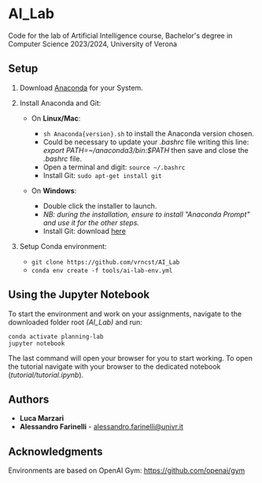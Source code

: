 # AI_Lab
Code for the lab of Artificial Intelligence course, Bachelor's degree in Computer Science 2023/2024, University of Verona
## Setup 

1. Download [Anaconda](https://www.anaconda.com/distribution/#download-section) for your System.

2. Install Anaconda and Git:
   - On **Linux/Mac**: 
     - `sh Anaconda{version}.sh` to install the Anaconda version chosen.
     - Could be necessary to update your *.bashrc* file writing this line: *export PATH=~/anaconda3/bin:$PATH* then save and close the *.bashrc* file.
     -  Open a terminal and digit: `source ~/.bashrc`
     - Install Git: `sudo apt-get install git` 

   - On **Windows**:
     - Double click the installer to launch.
     - *NB: during the installation, ensure to install "Anaconda Prompt" and use it for the other steps.*
     - Install Git: download [here](https://gitforwindows.org/)

3. Setup Conda environment:
   - `git clone https://github.com/vrncst/AI_Lab`
   - `conda env create -f tools/ai-lab-env.yml`

   

## Using the Jupyter Notebook

To start the environment and work on your assignments, navigate to the downloaded folder root *(AI_Lab)* and run:

```
conda activate planning-lab
jupyter notebook
```

The last command will open your browser for you to start working. To open the tutorial navigate with your browser to the dedicated notebook (*tutorial/tutorial.ipynb*).



## Authors

*  **Luca Marzari** 
*  **Alessandro Farinelli** - alessandro.farinelli@univr.it



## Acknowledgments

Environments are based on OpenAI Gym: https://github.com/openai/gym
